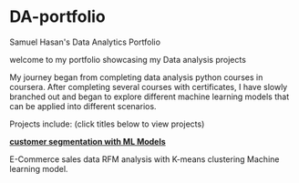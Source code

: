 # DA-portfolio
Samuel Hasan's Data Analytics Portfolio

welcome to my portfolio showcasing my Data analysis projects

My journey began from completing data analysis python courses in coursera. After completing several courses with certificates, I have slowly branched out and began to explore different machine learning models that can be applied into different scenarios. 

Projects include: (click titles below to view projects)

[**customer segmentation with ML Models**](rfm_clustering_analysis.md)

E-Commerce sales data RFM analysis with K-means clustering Machine learning model.

